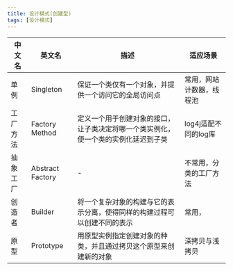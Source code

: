 ```yaml
---
title: 设计模式(创建型)
tags: [设计模式]
---
```



| 中文名 | 英文名 | 描述 | 适应场景 |
| --- | --- | --- | --- |
| 单例 | Singleton | 保证一个类仅有一个对象，并提供一个访问它的全局访问点 | 常用，网站计数器，线程池 |
| 工厂方法 | Factory Method | 定义一个用于创建对象的接口，让子类决定将哪一个类实例化，使一个类的实例化延迟到子类 | log4j适配不同的log库 |
| 抽象工厂 | Abstract Factory| - | 不常用，分类的工厂方法 |
| 创造者  | Builder | 将一个复杂对象的构建与它的表示分离，使得同样的构建过程可以创建不同的表示 | 常用， |
| 原型     | Prototype | 用原型实例指定创建对象的种类，并且通过拷贝这个原型来创建新的对象 |  深拷贝与浅拷贝|